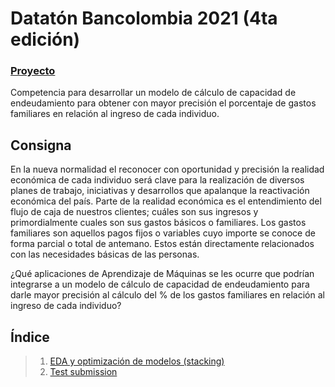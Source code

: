 # Datatón Bancolombia 2021 (4ta edición)

### [Proyecto](https://github.com/frangarayl/dataton-bancolombia/tree/master)

Competencia para desarrollar un modelo de cálculo de capacidad de endeudamiento para obtener con mayor precisión el porcentaje de gastos familiares en relación al ingreso de cada individuo.

## **Consigna**
En la nueva normalidad el reconocer con oportunidad y precisión la realidad económica de cada individuo será clave para la realización de diversos planes de trabajo, iniciativas y desarrollos que apalanque la reactivación económica del país. Parte de la realidad económica es el entendimiento del flujo de caja de nuestros clientes; cuáles son sus ingresos y primordialmente cuales son sus gastos básicos o familiares.
Los gastos familiares son aquellos pagos fijos o variables cuyo importe se conoce de forma parcial o total de antemano. Estos están directamente relacionados con las necesidades básicas de las personas.

¿Qué aplicaciones de Aprendizaje de Máquinas se les ocurre que podrían integrarse a un modelo de cálculo de capacidad de endeudamiento para darle mayor precisión al cálculo del % de los gastos familiares en relación al ingreso de cada individuo?

## Índice
> 1. [EDA y optimización de modelos (stacking)](https://github.com/frangarayl/dataton-bancolombia/blob/master/notebooks/1_EDA_inicial%26limpieza.ipynb)
> 2. [Test submission](https://github.com/frangarayl/dataton-bancolombia/blob/master/notebooks/2_EDA_profundo%26preprocesamiento.ipynb)
